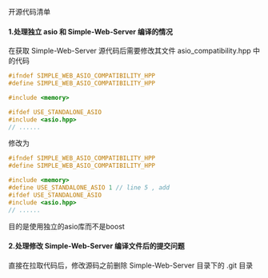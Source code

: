 开源代码清单



#### 1.处理独立 asio 和 Simple-Web-Server 编译的情况

在获取 Simple-Web-Server 源代码后需要修改其文件 asio_compatibility.hpp 中的代码

```cpp
#ifndef SIMPLE_WEB_ASIO_COMPATIBILITY_HPP
#define SIMPLE_WEB_ASIO_COMPATIBILITY_HPP

#include <memory>

#ifdef USE_STANDALONE_ASIO
#include <asio.hpp>
// ......
```

修改为

```cpp
#ifndef SIMPLE_WEB_ASIO_COMPATIBILITY_HPP
#define SIMPLE_WEB_ASIO_COMPATIBILITY_HPP

#include <memory>
#define USE_STANDALONE_ASIO 1 // line 5 , add
#ifdef USE_STANDALONE_ASIO
#include <asio.hpp>
// ......
```

目的是使用独立的asio库而不是boost



#### 2.处理修改 Simple-Web-Server 编译文件后的提交问题

直接在拉取代码后，修改源码之前删除 Simple-Web-Server 目录下的 .git 目录



